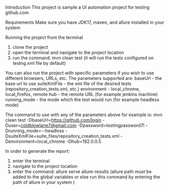 Introduction
This project is sample a UI automation project for testing github.com


Requirements
Make sure you have JDK17, maven, and allure installed in your system

Running the project from the terminal
1. clone the project
2. open the terminal and navigate to the project location
3. run the command: mvn clean test (it will run the tests configured on testng.xml file by default)

You can also run the project with specific parameters if you wish to use different browsers, URLs, etc.
The parameters supported are: 
baseUrl - the base url to use
suiteXmlFile - the xml file of the desired tests (repository_creation_tests.xml, etc.)
environment - local_chrome, local_firefox, remote
hub - the remote URL (for example jenkins machine)
running_mode - the mode which the test would run (for example headless mode)

The command to use with any of the parameters above for example is:
mvn clean test -DbaseUrl=https://github.com/login -Duser=coldblowlane7@gmail.com -Dpassword=testingpassword7! -Drunning_mode=--headless -DsuiteXmlFile=suite_files/repository_creation_tests.xml -Denvironment=local_chrome -Dhub=192.0.0.5


In order to generate the report:
1. enter the terminal
2. navigate to the project location
3. enter the command: allure serve allure-results (allure path must be added to the global variables or else run this command by entering the path of allure in your system )





